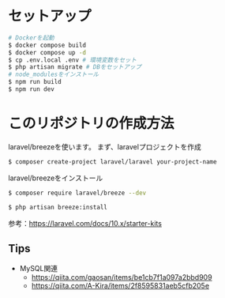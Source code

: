 # セットアップ
```bash
# Dockerを起動
$ docker compose build
$ docker compose up -d
$ cp .env.local .env # 環境変数をセット
$ php artisan migrate # DBをセットアップ
# node_modulesをインストール
$ npm run build
$ npm run dev
```

# このリポジトリの作成方法
laravel/breezeを使います。
まず、laravelプロジェクトを作成
```bash
$ composer create-project laravel/laravel your-project-name
```

laravel/breezeをインストール
```bash
$ composer require laravel/breeze --dev
```

```bash
$ php artisan breeze:install
```


参考：https://laravel.com/docs/10.x/starter-kits

## Tips
- MySQL関連
  - https://qiita.com/gaosan/items/be1cb7f1a097a2bbd909
  - https://qiita.com/A-Kira/items/2f8595831aeb5cfb205e
